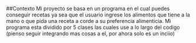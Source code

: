 ##Contexto
Mi proyecto se basa en un programa en el cual puedes conseguir recetas ya sea que el usuario ingrese los alimentos que tiene a la mano o que pida una receta a corde a su preferencia alimenticia. Mi programa esta dividido por 5 clases las cuales use a lo largo del codigo (pienso seguir integrando mas cosas a el, por ahora solo es un inciio)

